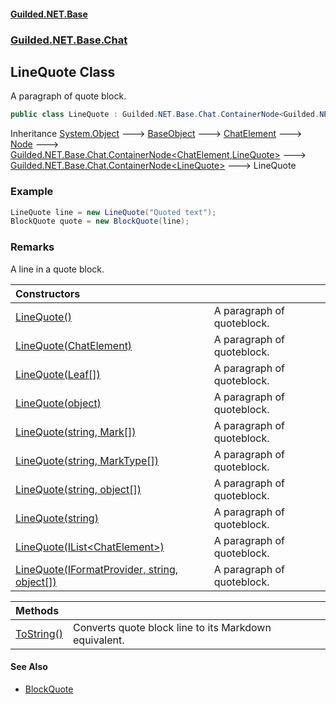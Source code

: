 #### [Guilded.NET.Base](Guilded_NET_Base.md 'Guilded.NET.Base')
### [Guilded.NET.Base.Chat](Guilded_NET_Base.md#Guilded_NET_Base_Chat 'Guilded.NET.Base.Chat')
## LineQuote Class
A paragraph of quote block.  
```csharp
public class LineQuote : Guilded.NET.Base.Chat.ContainerNode<Guilded.NET.Base.Chat.LineQuote>
```

Inheritance [System.Object](https://docs.microsoft.com/en-us/dotnet/api/System.Object 'System.Object') &#129106; [BaseObject](BaseObject.md 'Guilded.NET.Base.BaseObject') &#129106; [ChatElement](ChatElement.md 'Guilded.NET.Base.Chat.ChatElement') &#129106; [Node](Node.md 'Guilded.NET.Base.Chat.Node') &#129106; [Guilded.NET.Base.Chat.ContainerNode&lt;](ContainerNode_T_R_.md 'Guilded.NET.Base.Chat.ContainerNode&lt;T,R&gt;')[ChatElement](ChatElement.md 'Guilded.NET.Base.Chat.ChatElement')[,](ContainerNode_T_R_.md 'Guilded.NET.Base.Chat.ContainerNode&lt;T,R&gt;')[LineQuote](LineQuote.md 'Guilded.NET.Base.Chat.LineQuote')[&gt;](ContainerNode_T_R_.md 'Guilded.NET.Base.Chat.ContainerNode&lt;T,R&gt;') &#129106; [Guilded.NET.Base.Chat.ContainerNode&lt;](ContainerNode_T_.md 'Guilded.NET.Base.Chat.ContainerNode&lt;T&gt;')[LineQuote](LineQuote.md 'Guilded.NET.Base.Chat.LineQuote')[&gt;](ContainerNode_T_.md 'Guilded.NET.Base.Chat.ContainerNode&lt;T&gt;') &#129106; LineQuote  
### Example
```csharp
LineQuote line = new LineQuote("Quoted text");  
BlockQuote quote = new BlockQuote(line);  
```
### Remarks
A line in a quote block.  

| Constructors | |
| :--- | :--- |
| [LineQuote()](LineQuote_LineQuote().md 'Guilded.NET.Base.Chat.LineQuote.LineQuote()') | A paragraph of quoteblock.<br/> |
| [LineQuote(ChatElement)](LineQuote_LineQuote(ChatElement).md 'Guilded.NET.Base.Chat.LineQuote.LineQuote(Guilded.NET.Base.Chat.ChatElement)') | A paragraph of quoteblock.<br/> |
| [LineQuote(Leaf[])](LineQuote_LineQuote(Leaf__).md 'Guilded.NET.Base.Chat.LineQuote.LineQuote(Guilded.NET.Base.Chat.Leaf[])') | A paragraph of quoteblock.<br/> |
| [LineQuote(object)](LineQuote_LineQuote(object).md 'Guilded.NET.Base.Chat.LineQuote.LineQuote(object)') | A paragraph of quoteblock.<br/> |
| [LineQuote(string, Mark[])](LineQuote_LineQuote(string_Mark__).md 'Guilded.NET.Base.Chat.LineQuote.LineQuote(string, Guilded.NET.Base.Chat.Mark[])') | A paragraph of quoteblock.<br/> |
| [LineQuote(string, MarkType[])](LineQuote_LineQuote(string_MarkType__).md 'Guilded.NET.Base.Chat.LineQuote.LineQuote(string, Guilded.NET.Base.Chat.MarkType[])') | A paragraph of quoteblock.<br/> |
| [LineQuote(string, object[])](LineQuote_LineQuote(string_object__).md 'Guilded.NET.Base.Chat.LineQuote.LineQuote(string, object[])') | A paragraph of quoteblock.<br/> |
| [LineQuote(string)](LineQuote_LineQuote(string).md 'Guilded.NET.Base.Chat.LineQuote.LineQuote(string)') | A paragraph of quoteblock.<br/> |
| [LineQuote(IList&lt;ChatElement&gt;)](LineQuote_LineQuote(IList_ChatElement_).md 'Guilded.NET.Base.Chat.LineQuote.LineQuote(System.Collections.Generic.IList&lt;Guilded.NET.Base.Chat.ChatElement&gt;)') | A paragraph of quoteblock.<br/> |
| [LineQuote(IFormatProvider, string, object[])](LineQuote_LineQuote(IFormatProvider_string_object__).md 'Guilded.NET.Base.Chat.LineQuote.LineQuote(System.IFormatProvider, string, object[])') | A paragraph of quoteblock.<br/> |

| Methods | |
| :--- | :--- |
| [ToString()](LineQuote_ToString().md 'Guilded.NET.Base.Chat.LineQuote.ToString()') | Converts quote block line to its Markdown equivalent.<br/> |
#### See Also
- [BlockQuote](BlockQuote.md 'Guilded.NET.Base.Chat.BlockQuote')
